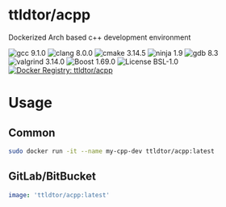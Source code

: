 # ttldtor/acpp
Dockerized Arch based c++ development environment

![gcc 9.1.0](https://img.shields.io/badge/gcc-9.1.0-orange.svg?style=plastic) ![clang 8.0.0](https://img.shields.io/badge/clang-8.0.0-orange.svg?style=plastic) ![cmake 3.14.5](https://img.shields.io/badge/cmake-3.14.5-yellow.svg?style=plastic) ![ninja 1.9](https://img.shields.io/badge/ninja-1.9-yellow.svg?style=plastic) ![gdb 8.3](https://img.shields.io/badge/gdb-8.3-yellow.svg?style=plastic) ![valgrind 3.14.0](https://img.shields.io/badge/valgrind-3.14.0-yellow.svg?style=plastic) ![Boost 1.69.0](https://img.shields.io/badge/boost-1.69.0-brightgreen.svg?style=plastic) ![License BSL-1.0](https://img.shields.io/badge/license-BSL--1.0-blue.svg?style=plastic) [![Docker Registry: ttldtor/acpp](https://img.shields.io/badge/docker-ttldtor\/acpp-black.svg?style=plastic)](https://hub.docker.com/r/ttldtor/acpp/)

# Usage
## Common
```bash
sudo docker run -it --name my-cpp-dev ttldtor/acpp:latest
```
## GitLab/BitBucket
```yaml
image: 'ttldtor/acpp:latest'
```
